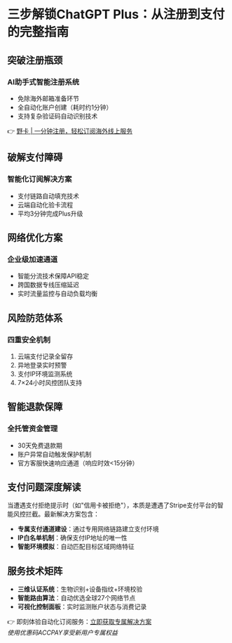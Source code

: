 # 三步解锁ChatGPT Plus：从注册到支付的完整指南

## 突破注册瓶颈
### AI助手式智能注册系统
- 免除海外邮箱准备环节
- 全自动化账户创建（耗时约1分钟）
- 支持复杂验证码自动识别技术

👉 [野卡 | 一分钟注册，轻松订阅海外线上服务](https://bbtdd.com/yeka)

## 破解支付障碍
### 智能化订阅解决方案
- 支付链路自动填充技术
- 云端自动化验卡流程
- 平均3分钟完成Plus升级



## 网络优化方案
### 企业级加速通道
- 智能分流技术保障API稳定
- 跨国数据专线压缩延迟
- 实时流量监控与自动负载均衡

## 风险防范体系
### 四重安全机制
1. 云端支付记录全留存
2. 异地登录实时预警
3. 支付IP环境监测系统
4. 7×24小时风控团队支持

## 智能退款保障
### 全托管资金管理
- 30天免费退款期
- 账户异常自动触发保护机制
- 官方客服快速响应通道（响应时效<15分钟）

## 支付问题深度解读
当遭遇支付拒绝提示时（如"信用卡被拒绝"），本质是遭遇了Stripe支付平台的智能风控拦截。最新解决方案包含：

- **专属支付通道建设**：通过专用网络链路建立支付环境
- **IP白名单机制**：确保支付IP地址的唯一性
- **智能环境模拟**：自动匹配目标区域网络特征



## 服务技术矩阵
- **三维认证系统**：生物识别+设备指纹+环境校验
- **智能路由算法**：自动优选全球27个网络节点
- **可视化控制面板**：实时监测账户状态与消费记录



👉 即刻体验自动化订阅服务：[立即获取专属解决方案](https://bbtdd.com/yeka)  
*使用优惠码ACCPAY享受新用户专属权益*